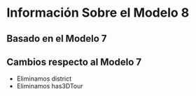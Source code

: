 # Información Sobre el Modelo 8

## Basado en el Modelo 7

## Cambios respecto al Modelo 7
- Eliminamos district
- Eliminamos has3DTour


